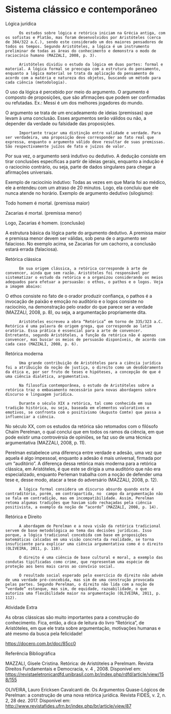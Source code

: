 # Sistema clássico e contemporâneo

Lógica jurídica

          Os estudos sobre lógica e retórica iniciam na Grécia antiga, com os sofistas e Platão, mas foram desenvolvidos por Aristóteles (cerca de 384/322 a.C.), sendo este considerado um dos maiores pensadores de todos os tempos. Segundo Aristóteles, a lógica é um instrumento preliminar de todas as áreas do conhecimento e demonstra o modo de raciocínio humano (MAZZALI, 2008, p. 3). 

          Aristóteles dividiu o estudo da lógica em duas partes: formal e material. A lógica formal se preocupa com a estrutura do pensamento, enquanto a lógica material se trata da aplicação do pensamento de acordo com a matéria e natureza dos objetos, buscando um método para cada ciência (metodologia).

O uso da lógica é percebido por meio do argumento. O argumento é composto de proposições, que são afirmações que podem ser confirmadas ou refutadas. Ex.: Messi é um dos melhores jogadores do mundo.

O argumento se trata de um encadeamento de ideias (premissas) que levam à uma conclusão. Esses argumentos serão válidos ou não, a depender da verdade ou falsidade das proposições.

          Importante traçar uma distinção entre validade e verdade. Para ser verdadeira, uma proposição deve corresponder ao fato real que expressa, enquanto o argumento válido deve resultar de suas premissas. São respectivamente juízos de fato e juízos de valor.

Por sua vez, o argumento será indutivo ou dedutivo. A dedução consiste em tirar conclusões específicas a partir de ideias gerais, enquanto a indução é o raciocínio contrário, ou seja, parte de dados singulares para chegar a afirmações universais.

Exemplo de raciocínio indutivo: Todas as vezes em que Maria foi ao médico, ele a entendeu com um atraso de 20 minutos. Logo, ela concluiu que ele nunca atende no horário. Exemplo de argumento dedutivo (silogismo):

Todo homem é mortal. (premissa maior)

Zacarias é mortal. (premissa menor)

Logo, Zacarias é homem. (conclusão)

 

A estrutura básica da lógica parte do argumento dedutivo. A premissa maior e premissa menor devem ser válidas, sob pena de o argumento ser falacioso. No exemplo acima, se Zacarias for um cachorro, a conclusão estará errada (falaciosa).

                   

Retórica clássica

          Em sua origem clássica, a retórica corresponde à arte de convencer, ainda que sem razão. Aristóteles foi responsável por sistematizar o estudo da retórica e a organizou considerando os meios adequados para efetuar a persuasão: o ethos, o pathos e o logos. Veja a imagem abaixo: 


O ethos consiste no fato de o orador produzir confiança, o pathos é a invocação de paixão e emoção no auditório e o logos consiste no raciocínio, na demonstração pelo orador do que parece ser a verdade (MAZZALI, 2008, p. 8), ou seja, a argumentação propriamente dita.

 

          Aristóteles escreveu a obra “Retórica” em torno de 335/323 a.C. Retórica é uma palavra de origem grega, que corresponde ao latim oratória. Essa prática é essencial para a arte de convencer.  Entretanto, segundo Aristóteles, a função da retórica não é apenas convencer, mas buscar os meios de persuasão disponíveis, de acordo com cada caso (MAZZALI, 2008, p. 6).

         

Retórica moderna

          Uma grande contribuição de Aristóteles para a ciência jurídica foi a atribuição da noção de justiça, o direito como um desdobramento da ética e, por ser fruto de teses e hipóteses, a concepção de que é uma ciência dialética, argumentativa.

          Na filosofia contemporânea, o estudo de Aristóteles sobre a retórica traz o embasamento necessário para novas abordagens sobre discurso e linguagem jurídica.  

          Durante o século XIX a retórica, tal como conhecida em sua tradição histórica, ou seja, baseada em elementos valorativos e emotivos, se confronta com o positivismo (Augusto Comte) que passa a influenciar a ciência.

No século XX, com os estudos da retórica são retomados com o filósofo Chaïm Perelman, o qual conclui que em todos os ramos da ciência, em que pode existir uma controvérsia de opiniões, se faz uso de uma técnica argumentativa (MAZZALI, 2008, p. 11).

Perelman estabelece uma diferença entre verdade e adesão, uma vez que aquela é algo impessoal, enquanto a adesão é mais universal, firmada por um “auditório”.  A diferença dessa retórica mais moderna para a retórica clássica, em Aristóteles, é que este se dirigia a uma auditório que não era especializado, enquanto Perleman trabalha com a noção de defender uma tese e, desse modo, atacar a tese do adversário (MAZZALI, 2008, p. 12).

          A lógica formal considera um discurso absurdo quando este é contraditório, porém, em contrapartida, no  campo da argumentação não se fala em contradição, mas em incompatibilidade. Assim, Perelman retoma algumas tradições que haviam sido rechaçadas pela ciência positivista, a exemplo da noção de “acordo” (MAZZALI, 2008, p. 14).

 

Retórica e Direito

          A abordagem de Perelman e a nova visão da retórica tradicional servem de base metodológica ao tema das decisões jurídicas. Isso porque, a lógica tradicional concebida com base em proposições matemáticas calcadas em uma visão concreta da realidade, se torna insuficiente para explicar uma ciência argumentativa como é o direito (OLIVEIRA, 2011, p. 118).

          O direito é uma ciência de base cultural e moral, a exemplo das condutas tipificadas como crime, que representam uma espécie de proteção aos bens mais caros ao convívio social.

          O resultado social esperado pelo exercício do direito não advém de uma verdade pré-concebida, mas sim de uma construção provocada pelas partes. Segundo Perelman, o direito não lida com a noção de “verdade” estanque, mas sim, de equidade, razoabilidade, o que autoriza uma flexibilidade maior na argumentação (OLIVEIRA, 2011, p. 112).

 

 

Atividade Extra

As obras clássicas são muito importantes para a construção do conhecimento. Fica, então, a dica de leitura do livro “Retórica”, de Aristóteles, em que ele trata sobre argumentação, motivações humanas e até mesmo da busca pela felicidade!

https://docero.com.br/doc/85cc0

 

 

Referência Bibliográfica

MAZZALI, Gisele Cristina. Retórica: de Aristóteles a Perelmam. Revista Direitos Fundamentais e Democracia, v. 4 , 2008. Disponível em:  https://revistaeletronicardfd.unibrasil.com.br/index.php/rdfd/article/view/158/155

OLIVEIRA, Lauro Ericksen Cavalcanti de. Os Argumentos Quase-Lógicos de Perelman: a construção de uma nova retórica jurídica. Revista FIDES, v. 2, n. 2, 28 dez. 2017. Disponível em: http://www.revistafides.ufrn.br/index.php/br/article/view/87